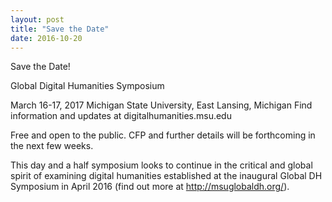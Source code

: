 ```yaml
---
layout: post
title: "Save the Date"
date: 2016-10-20
---
```


Save the Date!

Global Digital Humanities Symposium

March 16-17, 2017
Michigan State University, East Lansing, Michigan
Find information and updates at digitalhumanities.msu.edu

Free and open to the public. CFP and further details will be forthcoming in the next few weeks.

This day and a half symposium looks to continue in the critical and global spirit of examining digital humanities established at the inaugural Global DH Symposium in April 2016 (find out more at http://msuglobaldh.org/).
